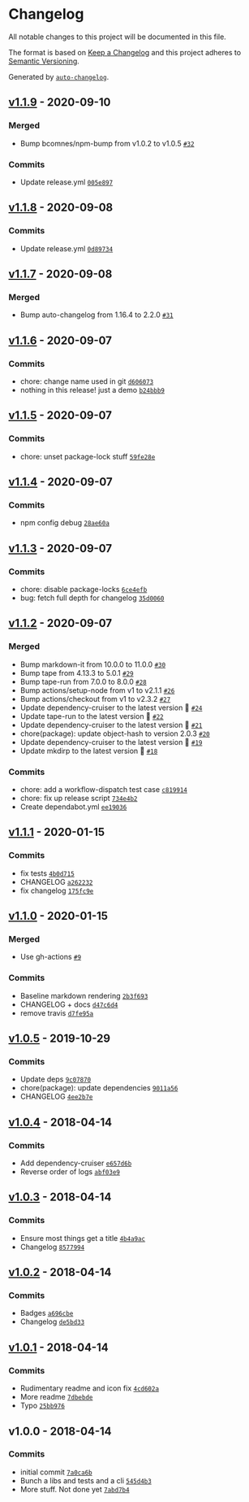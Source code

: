 # Changelog

All notable changes to this project will be documented in this file.

The format is based on [Keep a Changelog](https://keepachangelog.com/en/1.0.0/)
and this project adheres to [Semantic Versioning](https://semver.org/spec/v2.0.0.html).

Generated by [`auto-changelog`](https://github.com/CookPete/auto-changelog).

## [v1.1.9](https://github.com/bcomnes/generate-feed/compare/v1.1.8...v1.1.9) - 2020-09-10

### Merged

- Bump bcomnes/npm-bump from v1.0.2 to v1.0.5 [`#32`](https://github.com/bcomnes/generate-feed/pull/32)

### Commits

- Update release.yml [`005e897`](https://github.com/bcomnes/generate-feed/commit/005e897e59c3975841028e2eb18ec6b7619bf8e5)

## [v1.1.8](https://github.com/bcomnes/generate-feed/compare/v1.1.7...v1.1.8) - 2020-09-08

### Commits

- Update release.yml [`0d89734`](https://github.com/bcomnes/generate-feed/commit/0d89734719f14f88c47d05e48cbe0f3b9dbc6973)

## [v1.1.7](https://github.com/bcomnes/generate-feed/compare/v1.1.6...v1.1.7) - 2020-09-08

### Merged

- Bump auto-changelog from 1.16.4 to 2.2.0 [`#31`](https://github.com/bcomnes/generate-feed/pull/31)

## [v1.1.6](https://github.com/bcomnes/generate-feed/compare/v1.1.5...v1.1.6) - 2020-09-07

### Commits

- chore: change name used in git [`d606073`](https://github.com/bcomnes/generate-feed/commit/d606073c466eb5d5250018203399832a2050edf2)
- nothing in this release! just a demo [`b24bbb9`](https://github.com/bcomnes/generate-feed/commit/b24bbb9ab0aa3fcabd246b19349734dc8a6e18f0)

## [v1.1.5](https://github.com/bcomnes/generate-feed/compare/v1.1.4...v1.1.5) - 2020-09-07

### Commits

- chore: unset package-lock stuff [`59fe28e`](https://github.com/bcomnes/generate-feed/commit/59fe28e223fd5d41d20371d3dce52b2342d5fdd8)

## [v1.1.4](https://github.com/bcomnes/generate-feed/compare/v1.1.3...v1.1.4) - 2020-09-07

### Commits

- npm config debug [`28ae60a`](https://github.com/bcomnes/generate-feed/commit/28ae60a2407acfc1674f96be3457f9b76806be12)

## [v1.1.3](https://github.com/bcomnes/generate-feed/compare/v1.1.2...v1.1.3) - 2020-09-07

### Commits

- chore: disable package-locks [`6ce4efb`](https://github.com/bcomnes/generate-feed/commit/6ce4efbf64206bb9351b50d7710aaeacc66ccc69)
- bug: fetch full depth for changelog [`35d0060`](https://github.com/bcomnes/generate-feed/commit/35d00601635617a1b9ac8b181a9760df1579389e)

## [v1.1.2](https://github.com/bcomnes/generate-feed/compare/v1.1.1...v1.1.2) - 2020-09-07

### Merged

- Bump markdown-it from 10.0.0 to 11.0.0 [`#30`](https://github.com/bcomnes/generate-feed/pull/30)
- Bump tape from 4.13.3 to 5.0.1 [`#29`](https://github.com/bcomnes/generate-feed/pull/29)
- Bump tape-run from 7.0.0 to 8.0.0 [`#28`](https://github.com/bcomnes/generate-feed/pull/28)
- Bump actions/setup-node from v1 to v2.1.1 [`#26`](https://github.com/bcomnes/generate-feed/pull/26)
- Bump actions/checkout from v1 to v2.3.2 [`#27`](https://github.com/bcomnes/generate-feed/pull/27)
- Update dependency-cruiser to the latest version 🚀 [`#24`](https://github.com/bcomnes/generate-feed/pull/24)
- Update tape-run to the latest version 🚀 [`#22`](https://github.com/bcomnes/generate-feed/pull/22)
- Update dependency-cruiser to the latest version 🚀 [`#21`](https://github.com/bcomnes/generate-feed/pull/21)
- chore(package): update object-hash to version 2.0.3 [`#20`](https://github.com/bcomnes/generate-feed/pull/20)
- Update dependency-cruiser to the latest version 🚀 [`#19`](https://github.com/bcomnes/generate-feed/pull/19)
- Update mkdirp to the latest version 🚀 [`#18`](https://github.com/bcomnes/generate-feed/pull/18)

### Commits

- chore: add a workflow-dispatch test case [`c819914`](https://github.com/bcomnes/generate-feed/commit/c81991492bde4759dd4f9f5aa449750ca2b25b69)
- chore: fix up release script [`734e4b2`](https://github.com/bcomnes/generate-feed/commit/734e4b232c665bdb01a518d866b92f2247003e27)
- Create dependabot.yml [`ee19036`](https://github.com/bcomnes/generate-feed/commit/ee1903615e04f8e554a88f1508c8685c657220b9)

## [v1.1.1](https://github.com/bcomnes/generate-feed/compare/v1.1.0...v1.1.1) - 2020-01-15

### Commits

- fix tests [`4b0d715`](https://github.com/bcomnes/generate-feed/commit/4b0d7156b18cfb764667fdad6dc8f9e0d662b38a)
- CHANGELOG [`a262232`](https://github.com/bcomnes/generate-feed/commit/a262232ed5c4151d9d75fabb76ba0efe6a762495)
- fix changelog [`175fc9e`](https://github.com/bcomnes/generate-feed/commit/175fc9ef11a3236d4e0776c7ec62a4b8d5a797db)

## [v1.1.0](https://github.com/bcomnes/generate-feed/compare/v1.0.5...v1.1.0) - 2020-01-15

### Merged

- Use gh-actions [`#9`](https://github.com/bcomnes/generate-feed/pull/9)

### Commits

- Baseline markdown rendering [`2b3f693`](https://github.com/bcomnes/generate-feed/commit/2b3f6934642a6ee2d6f4a55ac38ffe7ce79a310d)
- CHANGELOG + docs [`d47c6d4`](https://github.com/bcomnes/generate-feed/commit/d47c6d40a258ea30e68b591cd39292e55198e033)
- remove travis [`d7fe95a`](https://github.com/bcomnes/generate-feed/commit/d7fe95adb6d4f11a5618a0863edbb25a3862593d)

## [v1.0.5](https://github.com/bcomnes/generate-feed/compare/v1.0.4...v1.0.5) - 2019-10-29

### Commits

- Update deps [`9c07870`](https://github.com/bcomnes/generate-feed/commit/9c07870dddff4fd1a3c395c02e596c04264bd761)
- chore(package): update dependencies [`9011a56`](https://github.com/bcomnes/generate-feed/commit/9011a56f04439e7e09cab0d10331195b5bf40041)
- CHANGELOG [`4ee2b7e`](https://github.com/bcomnes/generate-feed/commit/4ee2b7edf80e387f817059a5fc71cea6027a4196)

## [v1.0.4](https://github.com/bcomnes/generate-feed/compare/v1.0.3...v1.0.4) - 2018-04-14

### Commits

- Add dependency-cruiser [`e657d6b`](https://github.com/bcomnes/generate-feed/commit/e657d6bcae39b40fd619dc305f8747e16772a9df)
- Reverse order of logs [`abf03e9`](https://github.com/bcomnes/generate-feed/commit/abf03e9786eb770c51755981732bb84a7be65a2f)

## [v1.0.3](https://github.com/bcomnes/generate-feed/compare/v1.0.2...v1.0.3) - 2018-04-14

### Commits

- Ensure most things get a title [`4b4a9ac`](https://github.com/bcomnes/generate-feed/commit/4b4a9ac058b5e03343fdb04689ee4b4814b7b80f)
- Changelog [`8577994`](https://github.com/bcomnes/generate-feed/commit/85779947444c62fa776b1225f0825c0d63eb4679)

## [v1.0.2](https://github.com/bcomnes/generate-feed/compare/v1.0.1...v1.0.2) - 2018-04-14

### Commits

- Badges  [`a696cbe`](https://github.com/bcomnes/generate-feed/commit/a696cbe5796d7990c45ee40f2229f32ea98a5f58)
- Changelog [`de5bd33`](https://github.com/bcomnes/generate-feed/commit/de5bd333d6824477ddc53bc117bffd77cbbb4151)

## [v1.0.1](https://github.com/bcomnes/generate-feed/compare/v1.0.0...v1.0.1) - 2018-04-14

### Commits

- Rudimentary readme and icon fix [`4cd602a`](https://github.com/bcomnes/generate-feed/commit/4cd602ab2a54eba93f05cdb3ac4b599b92340559)
- More readme [`7dbebde`](https://github.com/bcomnes/generate-feed/commit/7dbebde5546ce4bd4bc2e93eb59314fc36348d3a)
- Typo [`25bb976`](https://github.com/bcomnes/generate-feed/commit/25bb97678fb9507bd78b8350ff23b21fe2d59d70)

## v1.0.0 - 2018-04-14

### Commits

- initial commit [`7a0ca6b`](https://github.com/bcomnes/generate-feed/commit/7a0ca6bbefdb6cd89bc9fe368c3140a9eeff9df5)
- Bunch a libs and tests and a cli [`545d4b3`](https://github.com/bcomnes/generate-feed/commit/545d4b3a876bcd3fc654791e30222daf5e170419)
- More stuff.  Not done yet [`7abd7b4`](https://github.com/bcomnes/generate-feed/commit/7abd7b424e8a29c53282f217c0fff592e2070dfe)
